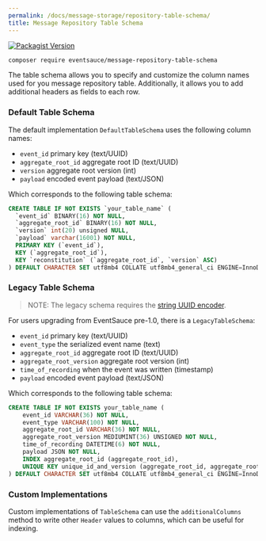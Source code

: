 ```yaml
---
permalink: /docs/message-storage/repository-table-schema/
title: Message Repository Table Schema
---
```


[![Packagist Version](https://img.shields.io/packagist/v/eventsauce/message-repository-table-schema.svg?style=flat-square)](https://packagist.org/packages/eventsauce/message-repository-table-schema)

```bash
composer require eventsauce/message-repository-table-schema
```

The table schema allows you to specify and customize the column names used for you
message repository table. Additionally, it allows you to add additional headers as
fields to each row.

### Default Table Schema

The default implementation `DefaultTableSchema` uses the following column names:

- `event_id` primary key (text/UUID)
- `aggregate_root_id` aggregate root ID (text/UUID)
- `version` aggregate root version (int)
- `payload` encoded event payload (text/JSON)

Which corresponds to the following table schema: 

```sql
CREATE TABLE IF NOT EXISTS `your_table_name` (
  `event_id` BINARY(16) NOT NULL,
  `aggregate_root_id` BINARY(16) NOT NULL,
  `version` int(20) unsigned NULL,
  `payload` varchar(16001) NOT NULL,
  PRIMARY KEY (`event_id`),
  KEY (`aggregate_root_id`),
  KEY `reconstitution` (`aggregate_root_id`, `version` ASC)
) DEFAULT CHARACTER SET utf8mb4 COLLATE utf8mb4_general_ci ENGINE=InnoDB;
```

### Legacy Table Schema

> NOTE: The legacy schema requires the [string UUID encoder](/docs/message-storage/uuid-encoding/#string-uuid-encoder).


For users upgrading from EventSauce pre-1.0, there is a `LegacyTableSchema`:

- `event_id` primary key (text/UUID)
- `event_type` the serialized event name (text)
- `aggregate_root_id` aggregate root ID (text/UUID)
- `aggregate_root_version` aggregate root version (int)
- `time_of_recording` when the event was written (timestamp)
- `payload` encoded event payload (text/JSON)

Which corresponds to the following table schema:

```sql
CREATE TABLE IF NOT EXISTS your_table_name (
    event_id VARCHAR(36) NOT NULL,
    event_type VARCHAR(100) NOT NULL,
    aggregate_root_id VARCHAR(36) NOT NULL,
    aggregate_root_version MEDIUMINT(36) UNSIGNED NOT NULL,
    time_of_recording DATETIME(6) NOT NULL,
    payload JSON NOT NULL,
    INDEX aggregate_root_id (aggregate_root_id),
    UNIQUE KEY unique_id_and_version (aggregate_root_id, aggregate_root_version ASC)
) DEFAULT CHARACTER SET utf8mb4 COLLATE utf8mb4_general_ci ENGINE=InnoDB
```

### Custom Implementations

Custom implementations of `TableSchema` can use the `additionalColumns` method to
write other `Header` values to columns, which can be useful for indexing.




